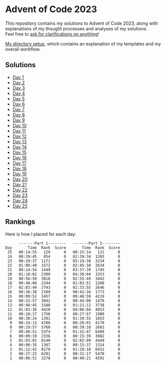 # Advent of Code 2023

This repository contains my solutions to Advent of Code 2023, along with
explanations of my thought processes and analyses of my solutions.  
Feel free to [ask for clarifications on anything](https://github.com/ArcWandx/Advent-of-Code-2023/issues/new/choose)!

[My directory setup](./0), which contains an explanation of my templates and my
overall workflow.

## Solutions

* [Day 1](./01)
* [Day 2](./02)
* [Day 3](./03)
* [Day 4](./04)
* [Day 5](./05)
* [Day 6](./06)
* [Day 7](./07)
* [Day 8](./08)
* [Day 9](./09)
* [Day 10](./10)
* [Day 11](./11)
* [Day 12](./12)
* [Day 13](./13)
* [Day 14](./14)
* [Day 15](./15)
* [Day 16](./16)
* [Day 17](./17)
* [Day 18](./18)
* [Day 19](./19)
* [Day 20](./20)
* [Day 21](./21)
* [Day 22](./22)
* [Day 23](./23)
* [Day 24](./24)
* [Day 25](./25)

## Rankings

Here is how I placed for each day:

          -------Part 1--------   -------Part 2--------
    Day       Time  Rank  Score       Time  Rank  Score
     25   00:14:55   129      0   00:15:14   121      0
     24   00:39:45   854      0   02:39:34  1203      0
     23   00:29:37  1171      0   05:18:38  3234      0
     22   01:08:40  1572      0   02:45:10  2634      0
     21   00:14:54  1449      0   03:37:39  1745      0
     20   01:18:02  2309      0   04:30:04  3253      0
     19   00:56:50  3816      0   02:55:49  3442      0
     18   00:40:06  2244      0   01:02:51  1208      0
     17   02:03:49  2743      0   02:33:55  2646      0
     16   00:36:38  2109      0   00:42:16  1773      0
     15   00:09:52  3457      0   00:48:59  4219      0
     14   00:23:57  3841      0   00:44:00  1470      0
     13   00:40:45  3188      0   01:21:12  3738      0
     12   01:03:36  4420      0   04:06:04  4053      0
     11   00:18:17  1756      0   00:27:57  1900      0
     10   00:30:24  1391      0   01:39:55  1853      0
      9   00:24:13  4780      0   00:28:01  4170      0
      8   00:19:57  5760      0   00:39:18  2682      0
      7   00:48:51  5374      0   01:32:47  6498      0
      6   00:09:19  2336      0   00:15:39  3082      0
      5   01:03:01  8140      0   02:02:09  4449      0
      4   00:06:35  1387      0   00:15:37  1314      0
      3   01:12:42  8178      0   01:28:18  6651      0
      2   00:27:22  6291      0   00:31:17  5478      0
      1   00:06:51  3278      0   00:40:21  4591      0
